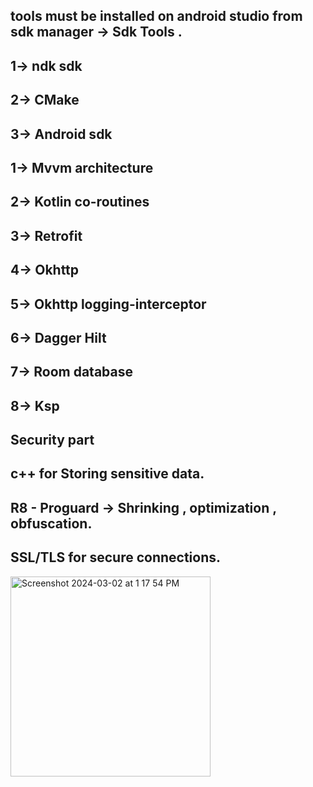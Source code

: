 
## 
##   tools must be installed on android studio from sdk manager  -> Sdk Tools .
##   1-> ndk sdk
##   2-> CMake
##   3-> Android sdk
## 



##   1-> Mvvm  architecture
##   2-> Kotlin co-routines
##   3-> Retrofit
##   4-> Okhttp
##   5-> Okhttp logging-interceptor
##   6-> Dagger Hilt
##   7-> Room database
##   8-> Ksp

## Security part
## c++ for  Storing sensitive data.
## R8 - Proguard ->  Shrinking , optimization , obfuscation.
## SSL/TLS for secure connections.



<img width="320" alt="Screenshot 2024-03-02 at 1 17 54 PM" src="https://github.com/mhmdsalem33/Football/assets/108500575/2d1e3ccd-8695-4623-adc2-7f557a3bb40b">
